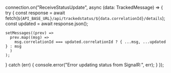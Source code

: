 connection.on("ReceiveStatusUpdate", async (data: TrackedMessage) => {
  try {
    const response = await fetch(`${API_BASE_URL}/api/trackedstatus/${data.correlationId}/details`);
    const updated = await response.json();

    setMessages((prev) =>
      prev.map((msg) =>
        msg.correlationId === updated.correlationId ? { ...msg, ...updated } : msg
      )
    );
  } catch (err) {
    console.error("Error updating status from SignalR:", err);
  }
});

